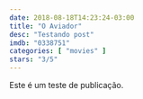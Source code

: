 ```yaml
---
date: 2018-08-18T14:23:24-03:00
title: "O Aviador"
desc: "Testando post"
imdb: "0338751"
categories: [ "movies" ]
stars: "3/5"
---
```

Este é um teste de publicação.
